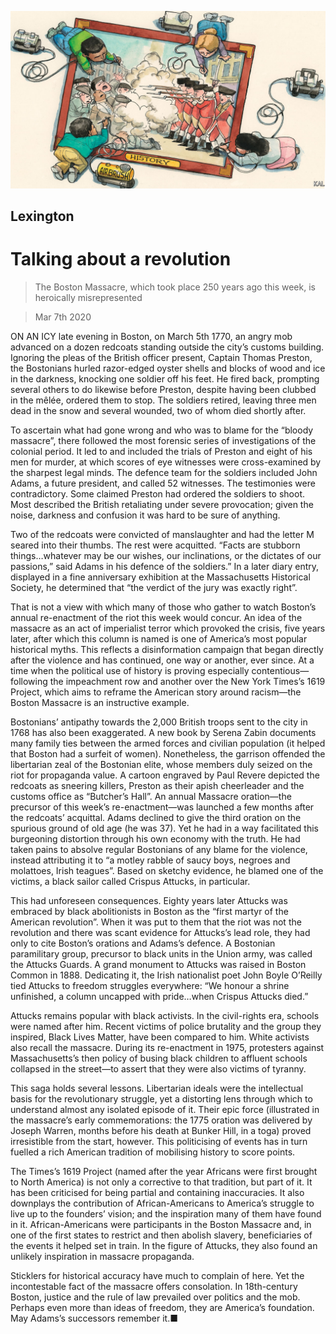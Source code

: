 ![](./images/20200307_USD000_0.jpg)

## Lexington

# Talking about a revolution

> The Boston Massacre, which took place 250 years ago this week, is heroically misrepresented

> Mar 7th 2020

ON AN ICY late evening in Boston, on March 5th 1770, an angry mob advanced on a dozen redcoats standing outside the city’s customs building. Ignoring the pleas of the British officer present, Captain Thomas Preston, the Bostonians hurled razor-edged oyster shells and blocks of wood and ice in the darkness, knocking one soldier off his feet. He fired back, prompting several others to do likewise before Preston, despite having been clubbed in the mêlée, ordered them to stop. The soldiers retired, leaving three men dead in the snow and several wounded, two of whom died shortly after.

To ascertain what had gone wrong and who was to blame for the “bloody massacre”, there followed the most forensic series of investigations of the colonial period. It led to and included the trials of Preston and eight of his men for murder, at which scores of eye witnesses were cross-examined by the sharpest legal minds. The defence team for the soldiers included John Adams, a future president, and called 52 witnesses. The testimonies were contradictory. Some claimed Preston had ordered the soldiers to shoot. Most described the British retaliating under severe provocation; given the noise, darkness and confusion it was hard to be sure of anything.

Two of the redcoats were convicted of manslaughter and had the letter M seared into their thumbs. The rest were acquitted. “Facts are stubborn things…whatever may be our wishes, our inclinations, or the dictates of our passions,” said Adams in his defence of the soldiers.” In a later diary entry, displayed in a fine anniversary exhibition at the Massachusetts Historical Society, he determined that “the verdict of the jury was exactly right”.

That is not a view with which many of those who gather to watch Boston’s annual re-enactment of the riot this week would concur. An idea of the massacre as an act of imperialist terror which provoked the crisis, five years later, after which this column is named is one of America’s most popular historical myths. This reflects a disinformation campaign that began directly after the violence and has continued, one way or another, ever since. At a time when the political use of history is proving especially contentious—following the impeachment row and another over the New York Times’s 1619 Project, which aims to reframe the American story around racism—the Boston Massacre is an instructive example.

Bostonians’ antipathy towards the 2,000 British troops sent to the city in 1768 has also been exaggerated. A new book by Serena Zabin documents many family ties between the armed forces and civilian population (it helped that Boston had a surfeit of women). Nonetheless, the garrison offended the libertarian zeal of the Bostonian elite, whose members duly seized on the riot for propaganda value. A cartoon engraved by Paul Revere depicted the redcoats as sneering killers, Preston as their apish cheerleader and the customs office as “Butcher’s Hall”. An annual Massacre oration—the precursor of this week’s re-enactment—was launched a few months after the redcoats’ acquittal. Adams declined to give the third oration on the spurious ground of old age (he was 37). Yet he had in a way facilitated this burgeoning distortion through his own economy with the truth. He had taken pains to absolve regular Bostonians of any blame for the violence, instead attributing it to “a motley rabble of saucy boys, negroes and molattoes, Irish teagues”. Based on sketchy evidence, he blamed one of the victims, a black sailor called Crispus Attucks, in particular.

This had unforeseen consequences. Eighty years later Attucks was embraced by black abolitionists in Boston as the “first martyr of the American revolution”. When it was put to them that the riot was not the revolution and there was scant evidence for Attucks’s lead role, they had only to cite Boston’s orations and Adams’s defence. A Bostonian paramilitary group, precursor to black units in the Union army, was called the Attucks Guards. A grand monument to Attucks was raised in Boston Common in 1888. Dedicating it, the Irish nationalist poet John Boyle O’Reilly tied Attucks to freedom struggles everywhere: “We honour a shrine unfinished, a column uncapped with pride…when Crispus Attucks died.”

Attucks remains popular with black activists. In the civil-rights era, schools were named after him. Recent victims of police brutality and the group they inspired, Black Lives Matter, have been compared to him. White activists also recall the massacre. During its re-enactment in 1975, protesters against Massachusetts’s then policy of busing black children to affluent schools collapsed in the street—to assert that they were also victims of tyranny.

This saga holds several lessons. Libertarian ideals were the intellectual basis for the revolutionary struggle, yet a distorting lens through which to understand almost any isolated episode of it. Their epic force (illustrated in the massacre’s early commemorations: the 1775 oration was delivered by Joseph Warren, months before his death at Bunker Hill, in a toga) proved irresistible from the start, however. This politicising of events has in turn fuelled a rich American tradition of mobilising history to score points.

The Times’s 1619 Project (named after the year Africans were first brought to North America) is not only a corrective to that tradition, but part of it. It has been criticised for being partial and containing inaccuracies. It also downplays the contribution of African-Americans to America’s struggle to live up to the founders’ vision; and the inspiration many of them have found in it. African-Americans were participants in the Boston Massacre and, in one of the first states to restrict and then abolish slavery, beneficiaries of the events it helped set in train. In the figure of Attucks, they also found an unlikely inspiration in massacre propaganda.

Sticklers for historical accuracy have much to complain of here. Yet the incontestable fact of the massacre offers consolation. In 18th-century Boston, justice and the rule of law prevailed over politics and the mob. Perhaps even more than ideas of freedom, they are America’s foundation. May Adams’s successors remember it.■